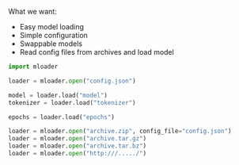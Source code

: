 What we want:

- Easy model loading
- Simple configuration
- Swappable models
- Read config files from archives and load model

```python
import mloader

loader = mloader.open("config.json")

model = loader.load("model")
tokenizer = loader.load("tokenizer")

epochs = loader.load("epochs")

loader = mloader.open("archive.zip", config_file="config.json")
loader = mloader.open("archive.tar.gz")
loader = mloader.open("archive.tar.bz")
loader = mloader.open("http:///...../")
```